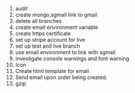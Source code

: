 1. audit
2. create mongo,sgmail link to gmail
3. delete all branches
4. create email environment variable
5. create https certificate
6. set up stripe account for live
7. set up test and live branch
8. use email environment to link with sgmail
9. investigate console warnings and font warning
10. Icon
11. Create html template for email
12. Send email upon order being created.
13. gzip